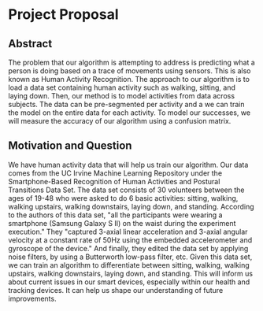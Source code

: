 # Project Proposal

## Abstract

The problem that our algorithm is attempting to address is predicting what a person is doing based on a trace of movements using sensors. This is also known as Human Activity Recognition. The approach to our algorithm is to load a data set containing human activity such as walking, sitting, and laying down. Then, our method is to model activities from data across subjects. The data can be pre-segmented per activity and a we can train the model on the entire data for each activity. To model our successes, we will measure the accuracy of our algorithm using a confusion matrix. 

## Motivation and Question

We have human activity data that will help us train our algorithm. Our data comes from the UC Irvine Machine Learning Repository under the 
Smartphone-Based Recognition of Human Activities and Postural Transitions Data Set. The data set consists of 30 volunteers between the ages of 19-48 who were asked to do 6 basic activities: sitting, walking, walking upstairs, walking downstairs, laying down, and standing. According to the authors of this data set, "all the participants were wearing a smartphone (Samsung Galaxy S II) on the waist during the experiment execution." They "captured 3-axial linear acceleration and 3-axial angular velocity at a constant rate of 50Hz using the embedded accelerometer and gyroscope of the device." And finally, they edited the data set by applying noise filters, by using a Butterworth low-pass filter, etc. 
Given this data set, we can train an algorithm to differentiate between sitting, walking, walking upstairs, walking downstairs, laying down, and standing. This will inform us about current issues in our smart devices, especially within our health and tracking devices. It can help us shape our understanding of future improvements. 
